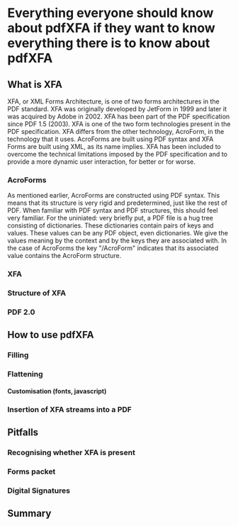 # Everything everyone should know about pdfXFA if they want to know everything there is to know about pdfXFA



## What is XFA

XFA, or XML Forms Architecture, is one of two forms architectures in the PDF standard. XFA was originally developed by JetForm in 1999 and later it was acquired by Adobe in 2002. XFA has been part of the PDF specification since PDF 1.5 (2003). XFA is one of the two form technologies present in the PDF specification. XFA differs from the other technology, AcroForm, in the technology that it uses. AcroForms are built using PDF syntax and XFA Forms are built using XML, as its name implies. XFA has been included to overcome the technical limitations imposed by the PDF specification and to provide a more dynamic user interaction, for better or for worse.

### AcroForms

As mentioned earlier, AcroForms are constructed using PDF syntax. This means that its structure is very rigid and predetermined, just like the rest of PDF. When familiar with PDF syntax and PDF structures, this should feel very familiar. For the uniniated: very briefly put, a PDF file is a hug tree consisting of dictionaries. These dictionaries contain pairs of keys and values. These values can be any PDF object, even dictionaries. We give the values meaning by the context and by the keys they are associated with. In the case of AcroForms the key "/AcroForm" indicates that its associated value contains the AcroForm structure.

<SCREENSHOT RUPS_001_ACROFORM>



### XFA

### Structure of XFA

### PDF 2.0

## How to use pdfXFA

### Filling

### Flattening

#### Customisation (fonts, javascript)

### Insertion of XFA streams into a PDF

## Pitfalls

### Recognising whether XFA is present

### Forms packet

### Digital Signatures

## Summary